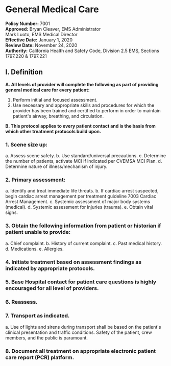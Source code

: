 # General Medical Care

**Policy Number:** 7001  
**Approved:** Bryan Cleaver, EMS Administrator  
Mark Luoto, EMS Medical Director  
**Effective Date:** January 1, 2020  
**Review Date:** November 24, 2020  
**Authority:** California Health and Safety Code, Division 2.5 EMS, Sections 1797.220 & 1797.221

## I. Definition

**A. All levels of provider will complete the following as part of providing general medical care for every patient:**

1. Perform initial and focused assessment.
2. Use necessary and appropriate skills and procedures for which the provider has been trained and certified to perform in order to maintain patient's airway, breathing, and circulation.

**B. This protocol applies to every patient contact and is the basis from which other treatment protocols build upon.**

### 1. Scene size up:

a. Assess scene safety.
b. Use standard/universal precautions.
c. Determine the number of patients, activate MCI if indicated per CVEMSA MCI Plan.
d. Determine nature of illness/mechanism of injury.

### 2. Primary assessment:

a. Identify and treat immediate life threats.
b. If cardiac arrest suspected, begin cardiac arrest management per treatment guideline 7003 Cardiac Arrest Management.
c. Systemic assessment of major body systems (medical).
d. Systemic assessment for injuries (trauma).
e. Obtain vital signs.

### 3. Obtain the following information from patient or historian if patient unable to provide:

a. Chief complaint.
b. History of current complaint.
c. Past medical history.
d. Medications.
e. Allergies.

### 4. Initiate treatment based on assessment findings as indicated by appropriate protocols.

### 5. Base Hospital contact for patient care questions is highly encouraged for all level of providers.

### 6. Reassess.

### 7. Transport as indicated.

a. Use of lights and sirens during transport shall be based on the patient's clinical presentation and traffic conditions. Safety of the patient, crew members, and the public is paramount.

### 8. Document all treatment on appropriate electronic patient care report (PCR) platform.

